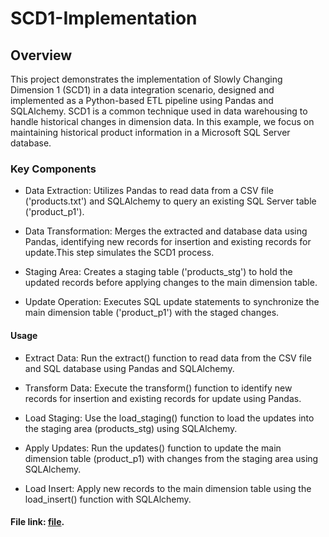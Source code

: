 # SCD1-Implementation

## Overview
This project demonstrates the implementation of Slowly Changing Dimension 1 (SCD1) in a data integration scenario, designed and implemented as a Python-based ETL pipeline using Pandas and SQLAlchemy. SCD1 is a common technique used in data warehousing to handle historical changes in dimension data. In this example, we focus on maintaining historical product information in a Microsoft SQL Server database.

### Key Components
* Data Extraction: Utilizes Pandas to read data from a CSV file ('products.txt') and SQLAlchemy to query an existing SQL Server table ('product_p1').

* Data Transformation: Merges the extracted and database data using Pandas, identifying new records for insertion and existing records for update.This step simulates the 
  SCD1 process.

* Staging Area: Creates a staging table ('products_stg') to hold the updated records before applying changes to the main dimension table.

* Update Operation: Executes SQL update statements to synchronize the main dimension table ('product_p1') with the staged changes.

#### Usage
* Extract Data: Run the extract() function to read data from the CSV file and SQL database using Pandas and SQLAlchemy.

* Transform Data: Execute the transform() function to identify new records for insertion and existing records for update using Pandas.

* Load Staging: Use the load_staging() function to load the updates into the staging area (products_stg) using SQLAlchemy.

* Apply Updates: Run the updates() function to update the main dimension table (product_p1) with changes from the staging area using SQLAlchemy.

* Load Insert: Apply new records to the main dimension table using the load_insert() function with SQLAlchemy.


#### File link: [file](ETL-SCD1.ipynb).

